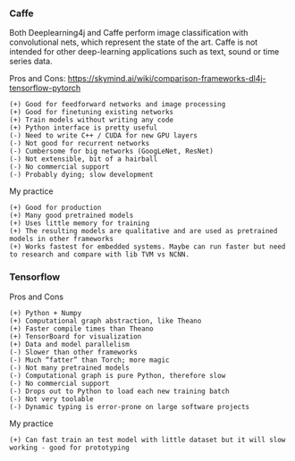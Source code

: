 ### Caffe

  Both Deeplearning4j and Caffe perform image classification with convolutional nets, which represent the state of the art.
  Caffe is not intended for other deep-learning applications such as text, sound or time series data.
  
  Pros and Cons:  https://skymind.ai/wiki/comparison-frameworks-dl4j-tensorflow-pytorch

    (+) Good for feedforward networks and image processing
    (+) Good for finetuning existing networks
    (+) Train models without writing any code
    (+) Python interface is pretty useful
    (-) Need to write C++ / CUDA for new GPU layers
    (-) Not good for recurrent networks
    (-) Cumbersome for big networks (GoogLeNet, ResNet)
    (-) Not extensible, bit of a hairball
    (-) No commercial support
    (-) Probably dying; slow development
    
  My practice
  
    (+) Good for production
    (+) Many good pretrained models
    (+) Uses little memory for training
    (+) The resulting models are qualitative and are used as pretrained models in other frameworks
    (+) Works fastest for embedded systems. Maybe can run faster but need to research and compare with lib TVM vs NCNN.
    
    

### Tensorflow

  Pros and Cons

    (+) Python + Numpy
    (+) Computational graph abstraction, like Theano
    (+) Faster compile times than Theano
    (+) TensorBoard for visualization
    (+) Data and model parallelism
    (-) Slower than other frameworks
    (-) Much “fatter” than Torch; more magic
    (-) Not many pretrained models
    (-) Computational graph is pure Python, therefore slow
    (-) No commercial support
    (-) Drops out to Python to load each new training batch
    (-) Not very toolable
    (-) Dynamic typing is error-prone on large software projects
    
   My practice
   
    (+) Can fast train an test model with little dataset but it will slow working - good for prototyping

